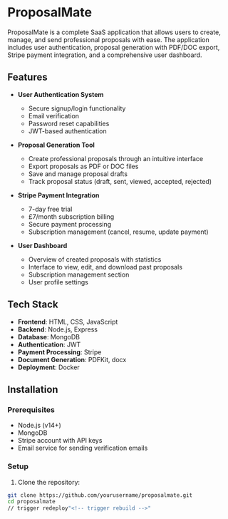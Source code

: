 # ProposalMate

ProposalMate is a complete SaaS application that allows users to create, manage, and send professional proposals with ease. The application includes user authentication, proposal generation with PDF/DOC export, Stripe payment integration, and a comprehensive user dashboard.

## Features

- **User Authentication System**
  - Secure signup/login functionality
  - Email verification
  - Password reset capabilities
  - JWT-based authentication

- **Proposal Generation Tool**
  - Create professional proposals through an intuitive interface
  - Export proposals as PDF or DOC files
  - Save and manage proposal drafts
  - Track proposal status (draft, sent, viewed, accepted, rejected)

- **Stripe Payment Integration**
  - 7-day free trial
  - £7/month subscription billing
  - Secure payment processing
  - Subscription management (cancel, resume, update payment)

- **User Dashboard**
  - Overview of created proposals with statistics
  - Interface to view, edit, and download past proposals
  - Subscription management section
  - User profile settings

## Tech Stack

- **Frontend**: HTML, CSS, JavaScript
- **Backend**: Node.js, Express
- **Database**: MongoDB
- **Authentication**: JWT
- **Payment Processing**: Stripe
- **Document Generation**: PDFKit, docx
- **Deployment**: Docker

## Installation

### Prerequisites

- Node.js (v14+)
- MongoDB
- Stripe account with API keys
- Email service for sending verification emails

### Setup

1. Clone the repository:
```bash
git clone https://github.com/yourusername/proposalmate.git
cd proposalmate
// trigger redeploy"<!-- trigger rebuild -->" 

